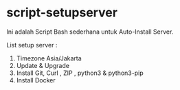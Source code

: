 # script-setupserver

<p>Ini adalah Script Bash sederhana untuk Auto-Install Server.<br></p>
<p>List setup server :</p>

1. Timezone Asia/Jakarta
2. Update & Upgrade
3. Install Git, Curl , ZIP , python3 & python3-pip
4. Install Docker
